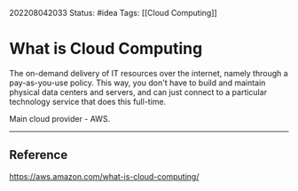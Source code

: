 202208042033
Status: #idea
Tags: [[Cloud Computing]]

# What is Cloud Computing
The on-demand delivery of IT resources over the internet, namely through a pay-as-you-use policy. This way, you don't have to build and maintain physical data centers and servers, and can just connect to a particular technology service that does this full-time.

Main cloud provider - AWS.

---


## Reference
https://aws.amazon.com/what-is-cloud-computing/
